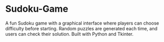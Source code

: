 # Sudoku-Game
A fun Sudoku game with a graphical interface where players can choose difficulty before starting. Random puzzles are generated each time, and users can check their solution. Built with Python and Tkinter.
